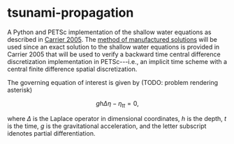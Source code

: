 # tsunami-propagation

A Python and PETSc implementation of the shallow water equations as described 
in [Carrier 2005](https://www.techscience.com/CMES/v10n2/24866). The [method
of manufactured solutions](https://mooseframework.inl.gov/python/mms.html) will
be used since an exact solution to the shallow water equations is provided in 
Carrier 2005 that will be used to verify a backward time central difference
discretization implementation in PETSc---i.e., an implicit time scheme with a 
central finite difference spatial discretization.

The governing equation of interest is given by (TODO: problem rendering
asterisk)

$$
g h \Delta \eta - \eta_{tt}= 0,
$$

where $\Delta$ is the Laplace operator in dimensional coordinates, $h$ is the
depth, $t$ is the time, $g$ is the gravitational acceleration, and the letter
subscript idenotes partial differentiation.
